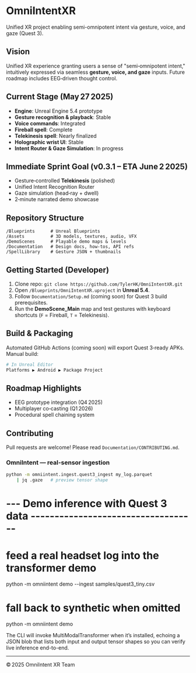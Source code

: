 # OmniIntentXR
Unified XR project enabling semi-omnipotent intent via gesture, voice, and gaze (Quest 3).

## Vision
Unified XR experience granting users a sense of "semi‑omnipotent intent," intuitively expressed via seamless **gesture, voice, and gaze** inputs. Future roadmap includes EEG‑driven thought control.

## Current Stage (May 27 2025)
- **Engine**: Unreal Engine 5.4 prototype
- **Gesture recognition & playback**: Stable
- **Voice commands**: Integrated
- **Fireball spell**: Complete
- **Telekinesis spell**: Nearly finalized
- **Holographic wrist UI**: Stable
- **Intent Router & Gaze Simulation**: In progress

## Immediate Sprint Goal (v0.3.1 – ETA June 2 2025)
- Gesture‑controlled **Telekinesis** (polished)
- Unified Intent Recognition Router
- Gaze simulation (head‑ray + dwell)
- 2‑minute narrated demo showcase

## Repository Structure
```
/Blueprints      # Unreal Blueprints
/Assets          # 3D models, textures, audio, VFX
/DemoScenes      # Playable demo maps & levels
/Documentation   # Design docs, how‑tos, API refs
/SpellLibrary    # Gesture JSON + thumbnails
```

## Getting Started (Developer)
1. Clone repo: `git clone https://github.com/TylerHK/OmniIntentXR.git`
2. Open `/Blueprints/OmniIntentXR.uproject` in **Unreal 5.4**.
3. Follow `Documentation/Setup.md` (coming soon) for Quest 3 build prerequisites.
4. Run the **DemoScene_Main** map and test gestures with keyboard shortcuts (`F` = Fireball, `T` = Telekinesis).

## Build & Packaging
Automated GitHub Actions (coming soon) will export Quest 3‑ready APKs. Manual build:
```bash
# In Unreal Editor
Platforms ▶ Android ▶ Package Project
```

## Roadmap Highlights
- EEG prototype integration (Q4 2025)
- Multiplayer co‑casting (Q1 2026)
- Procedural spell chaining system

## Contributing
Pull requests are welcome! Please read `Documentation/CONTRIBUTING.md`.
### OmniIntent — real-sensor ingestion

```bash
python -m omniintent.ingest.quest3_ingest my_log.parquet
    | jq .gaze   # preview tensor shape
```

# --- Demo inference with Quest 3 data -----------------------------------

# feed a real headset log into the transformer demo
python -m omniintent demo --ingest samples/quest3_tiny.csv

# fall back to synthetic when omitted
python -m omniintent demo

The CLI will invoke MultiModalTransformer when it’s installed, echoing a
JSON blob that lists both input and output tensor shapes so you can verify
live inference end-to-end.

---
© 2025 OmniIntent XR Team
